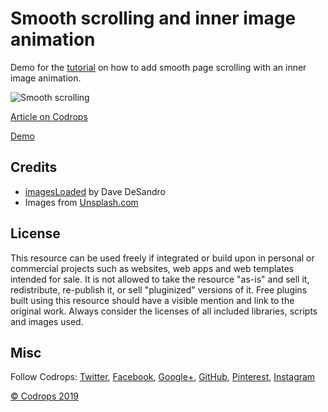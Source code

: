 # Smooth scrolling and inner image animation

Demo for the [tutorial](https://tympanus.net/codrops/?p=41030) on how to add smooth page scrolling with an inner image animation.

![Smooth scrolling](https://tympanus.net/codrops/wp-content/uploads/2019/07/ScrollAnimation_featured.jpg)

[Article on Codrops](https://tympanus.net/codrops/?p=41030)

[Demo](http://tympanus.net/Tutorials/SmoothScrollAnimations/)

## Credits

- [imagesLoaded](https://imagesloaded.desandro.com/) by Dave DeSandro
- Images from [Unsplash.com](https://unsplash.com/)

## License
This resource can be used freely if integrated or build upon in personal or commercial projects such as websites, web apps and web templates intended for sale. It is not allowed to take the resource "as-is" and sell it, redistribute, re-publish it, or sell "pluginized" versions of it. Free plugins built using this resource should have a visible mention and link to the original work. Always consider the licenses of all included libraries, scripts and images used.

## Misc

Follow Codrops: [Twitter](http://www.twitter.com/codrops), [Facebook](http://www.facebook.com/codrops), [Google+](https://plus.google.com/101095823814290637419), [GitHub](https://github.com/codrops), [Pinterest](http://www.pinterest.com/codrops/), [Instagram](https://www.instagram.com/codropsss/)


[© Codrops 2019](http://www.codrops.com)





